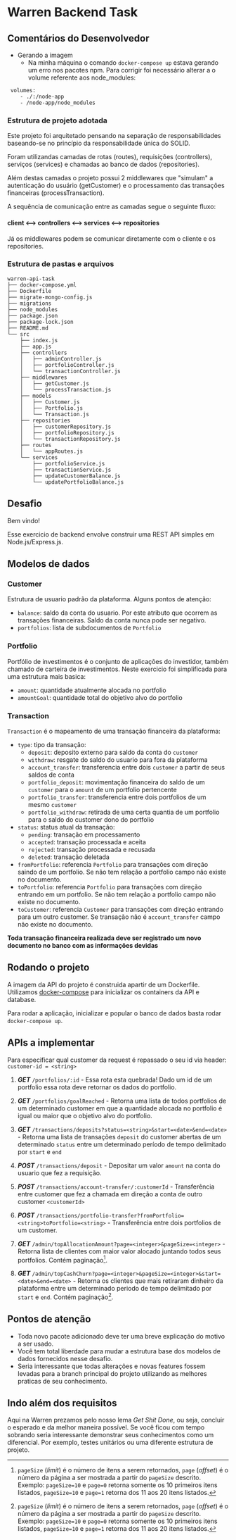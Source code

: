 # Warren Backend Task

## Comentários do Desenvolvedor

- Gerando a imagem
  - Na minha máquina o comando `docker-compose up` estava gerando um erro nos pacotes npm. Para corrigir foi necessário alterar a o volume referente aos node_modules:

```
 volumes:
    - ./:/node-app
    - /node-app/node_modules
```

### Estrutura de projeto adotada

Este projeto foi arquitetado pensando na separação de responsabilidades baseando-se no princípio da responsabilidade única do SOLID.

Foram utilizandas camadas de rotas (routes), requisições (controllers), serviços (services) e chamadas ao banco de dados (repositories).

Além destas camadas o projeto possui 2 middlewares que "simulam" a autenticação do usuário (getCustomer) e o processamento das transações financeiras (processTransaction).

A sequência de comunicação entre as camadas segue o seguinte fluxo:

#### client <--> controllers <--> services <--> repositories

Já os middlewares podem se comunicar diretamente com o cliente e os repositories.

### Estrutura de pastas e arquivos

```
warren-api-task
├── docker-compose.yml
├── Dockerfile
├── migrate-mongo-config.js
├── migrations
├── node_modules
├── package.json
├── package-lock.json
├── README.md
└── src
    ├── index.js
    ├── app.js
    ├── controllers
    │   ├── adminController.js
    │   ├── portfolioController.js
    │   └── transactionController.js
    ├── middlewares
    │   ├── getCustomer.js
    │   └── processTransaction.js
    ├── models
    │   ├── Customer.js
    │   ├── Portfolio.js
    │   └── Transaction.js
    ├── repositories
    │   ├── customerRepository.js
    │   ├── portfolioRepository.js
    │   └── transactionRepository.js
    ├── routes
    │   └── appRoutes.js
    └── services
        ├── portfolioService.js
        ├── transactionService.js
        ├── updateCustomerBalance.js
        └── updatePortfolioBalance.js
```

## Desafio

Bem vindo!

Esse exercicio de backend envolve construir uma REST API simples em Node.js/Express.js.

## Modelos de dados

### Customer

Estrutura de usuario padrão da plataforma. Alguns pontos de atenção:

- `balance`: saldo da conta do usuario. Por este atributo que ocorrem as transações financeiras. Saldo da conta nunca pode ser negativo.
- `portfolios`: lista de subdocumentos de `Portfolio`

### Portfolio

Portfólio de investimentos é o conjunto de aplicações do investidor, também chamado de carteira de investimentos. Neste exercicio foi simplificada para uma estrutura mais basica:

- `amount`: quantidade atualmente alocada no portfolio
- `amountGoal`: quantidade total do objetivo alvo do portfolio

### Transaction

`Transaction` é o mapeamento de uma transação financeira da plataforma:

- `type`: tipo da transação:
  - `deposit`: deposito externo para saldo da conta do `customer`
  - `withdraw`: resgate do saldo do usuario para fora da plataforma
  - `account_transfer`: transferencia entre dois `customer` a partir de seus saldos de conta
  - `portfolio_deposit`: movimentação financeira do saldo de um `customer` para o `amount` de um portfolio pertencente
  - `portfolio_transfer`: transferencia entre dois portfolios de um mesmo `customer`
  - `portfolio_withdraw`: retirada de uma certa quantia de um portfolio para o saldo do customer dono do portfolio
- `status`: status atual da transação:
  - `pending`: transação em processamento
  - `accepted`: transação processada e aceita
  - `rejected`: transação processada e recusada
  - `deleted`: transação deletada
- `fromPortfolio`: referencia `Portfolio` para transações com direção saindo de um portfolio. Se não tem relação a portfolio campo não existe no documento.
- `toPortfolio`: referencia `Portfolio` para transações com direção entrando em um portfolio. Se não tem relação a portfolio campo não existe no documento.
- `toCustomer`: referencia `Customer` para transações com direção entrando para um outro customer. Se transação não é `account_transfer` campo não existe no documento.

**Toda transação financeira realizada deve ser registrado um novo documento no banco com as informações devidas**

## Rodando o projeto

A imagem da API do projeto é construida apartir de um Dockerfile. Utilizamos [docker-compose](https://docs.docker.com/compose/gettingstarted/) para inicializar os containers da API e database.

Para rodar a aplicação, inicializar e popular o banco de dados basta rodar `docker-compose up`.

## APIs a implementar

Para especificar qual customer da request é repassado o seu id via header: `customer-id = <string>`

1. **_GET_** `/portfolios/:id` - Essa rota esta quebrada! Dado um id de um portfolio essa rota deve retornar os dados do portfolio.

1. **_GET_** `/portfolios/goalReached` - Retorna uma lista de todos portfolios de um determinado customer em que a quantidade alocada no portfolio é igual ou maior que o objetivo alvo do portfolio.

1. **_GET_** `/transactions/deposits?status=<string>&start=<date>&end=<date>` - Retorna uma lista de transações `deposit` do customer abertas de um determinado `status` entre um determinado período de tempo delimitado por `start` e `end`

1. **_POST_** `/transactions/deposit` - Depositar um valor `amount` na conta do usuario que fez a requisição.

1. **_POST_** `/transactions/account-transfer/:customerId` - Transferência entre customer que fez a chamada em direção a conta de outro customer `<customerId>`

1. **_POST_** `/transactions/portfolio-transfer?fromPortfolio=<string>toPortfolio=<string>` - Transferência entre dois portfolios de um customer.

1. **_GET_** `/admin/topAllocationAmount?page=<integer>&pageSize=<integer>` - Retorna lista de clientes com maior valor alocado juntando todos seus portfolios. Contém paginação[^1].

1. **_GET_** `/admin/topCashChurn?page=<integer>&pageSize=<integer>&start=<date>&end=<date>` - Retorna os clientes que mais retiraram dinheiro da plataforma entre um determinado periodo de tempo delimitado por `start` e `end`. Contém paginação[^1].

[^1]: `pageSize` (_limit_) é o número de itens a serem retornados, `page` (_offset_) é o número da página a ser mostrada a partir do `pageSize` descrito. Exemplo: `pageSize=10` e `page=0` retorna somente os 10 primeiros itens listados, `pageSize=10` e `page=1` retorna dos 11 aos 20 itens listados.

## Pontos de atenção

- Toda novo pacote adicionado deve ter uma breve explicação do motivo a ser usado.
- Você tem total liberdade para mudar a estrutura base dos modelos de dados fornecidos nesse desafio.
- Seria interessante que todas alterações e novas features fossem levadas para a branch principal do projeto utilizando as melhores praticas de seu conhecimento.

## Indo além dos requisitos

Aqui na Warren prezamos pelo nosso lema _Get Shit Done_, ou seja, concluir o esperado e da melhor maneira possível.
Se você ficou com tempo sobrando seria interessante demonstrar seus conhecimentos como um diferencial. Por exemplo, testes unitários ou uma diferente estrutura de projeto.
